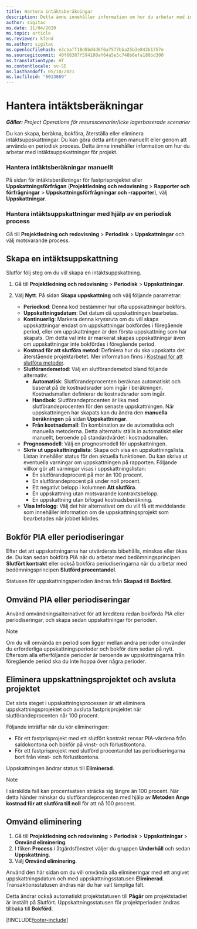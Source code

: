 ```yaml
---
title: Hantera intäktsberäkningar
description: Detta ämne innehåller information om hur du arbetar med intäktsuppskattningar för projekt.
author: sigitac
ms.date: 11/04/2020
ms.topic: article
ms.reviewer: kfend
ms.author: sigitac
ms.openlocfilehash: e3cbaff18d8bd4d6f6a7577bba25b3e843b1757e
ms.sourcegitcommit: 40f68387f594180af64a5e5c748b6efa188bd300
ms.translationtype: HT
ms.contentlocale: sv-SE
ms.lasthandoff: 05/10/2021
ms.locfileid: "6013869"
---
```

# <a name="manage-revenue-estimates"></a>Hantera intäktsberäkningar

_**Gäller:** Project Operations för resursscenarier/icke lagerbaserade scenarier_

Du kan skapa, beräkna, bokföra, återställa eller eliminera intäktsuppskattningar. Du kan göra detta antingen manuellt eller genom att använda en periodisk process. Detta ämne innehåller information om hur du arbetar med intäktsuppskattningar för projekt.

### <a name="manage-revenue-estimates-manually"></a>Hantera intäktsberäkningar manuellt

På sidan för intäktsberäkningar för fastprisprojektet eller **Uppskattningsförfrågan** (**Projektledning och redovisning** > **Rapporter och förfrågningar** > **Uppskattningsförfrågningar och -rapporter**), välj **Uppskattningar**.

### <a name="manage-revenue-estimates-using-a-periodic-process"></a>Hantera intäktsuppskattningar med hjälp av en periodisk process

Gå till **Projektledning och redovisning** > **Periodisk** > **Uppskattningar** och välj motsvarande process.

## <a name="create-a-revenue-estimate"></a>Skapa en intäktsuppskattning

Slutför följ steg om du vill skapa en intäktsuppskattning. 

1. Gå till **Projektledning och redovisning** > **Periodisk** > **Uppskattningar**.
2. Välj **Nytt**. På sidan **Skapa uppskattning** och välj följande parametrar:

   - **Periodkod**: Denna kod bestämmer hur ofta uppskattningar bokförs.
   - **Uppskattningsdatum**: Det datum då uppskattningen bearbetas.
   - **Kontinuerlig**: Markera denna kryssruta om du vill skapa uppskattningar endast om uppskattningar bokfördes i föregående period, eller om uppskattningen är den första uppskattning som har skapats. Om detta val inte är markerat skapas uppskattningar även om uppskattningar inte bokfördes i föregående period.
   - **Kostnad för att slutföra metod**: Definiera hur du ska uppskatta det återstående projektarbetet. Mer information finns i [Kostnad för att slutföra metoder](cost-complete-methods.md).
   - **Slutförandemetod**: Välj en slutförandemetod bland följande alternativ:
     - **Automatisk**: Slutförandeprocenten beräknas automatiskt och baserat på de kostnadsrader som ingår i beräkningen. Kostnadsmallen definierar de kostnadsrader som ingår.
     - **Handbok**: Slutförandeprocenten är lika med slutförandeprocenten för den senaste uppskattningen. När uppskattningen har skapats kan du ändra den **manuella beräkningen** på sidan **Uppskattningar**.
     - **Från kostnadsmall**: En kombination av de automatiska och manuella metoderna. Detta alternativ ställs in automatiskt eller manuellt, beroende på standardvärdet i kostnadsmallen.
   - **Prognosmodell**: Välj en prognosmodell för uppskattningen.
   - **Skriv ut uppskattningslista**: Skapa och visa en uppskattningslista. Listan innehåller status för den aktuella funktionen. Du kan skriva ut eventuella varningar om uppskattningen på rapporten. Följande villkor gör att varningar visas i uppskattningslistan:
     - En slutförandeprocent på mer än 100 procent.
     - En slutförandeprocent på under noll procent.
     - Ett negativt belopp i kolumnen **Att slutföra**.
     - En uppskattning utan motsvarande kontraktsbelopp.
     - En uppskattning utan bifogad kostnadsberäkning.
   - **Visa Infologg**: Välj det här alternativet om du vill få ett meddelande som innehåller information om de uppskattningsprojekt som bearbetades när jobbet kördes.


## <a name="post-wip-or-accruals"></a>Bokför PIA eller periodiseringar

Efter det att uppskattningarna har utvärderats bibehålls, minskas eller ökas de. Du kan sedan bokföra PIA när du arbetar med bedömningsprincipen **Slutfört kontrakt** eller också bokföra periodiseringarna när du arbetar med bedömningsprincipen **Slutförd procentandel**.
  
Statusen för uppskattningsperioden ändras från **Skapad** till **Bokförd**.

## <a name="reverse-wip-or-accruals"></a>Omvänd PIA eller periodiseringar

Använd omvändningsalternativet för att kreditera redan bokförda PIA eller periodiseringar, och skapa sedan uppskattningar för perioden.

> [!NOTE]
> Om du vill omvända en period som ligger mellan andra perioder omvänder du erforderliga uppskattningsperioder och bokför dem sedan på nytt. Eftersom alla efterföljande perioder är beroende av uppskattningarna från föregående period ska du inte hoppa över några perioder.

## <a name="eliminate-the-estimate-project-and-finish-the-project"></a>Eliminera uppskattningsprojektet och avsluta projektet

Det sista steget i uppskattningsprocessen är att eliminera uppskattningsprojektet och avsluta fastprisprojektet när slutförandeprocenten når 100 procent.

Följande inträffar när du kör elimineringen:

- För ett fastprisprojekt med ett slutfört kontrakt rensar PIA-värdena från saldokontona och bokför på vinst- och förlustkontona.
- För ett fastprisprojekt med slutförd procentandel tas periodiseringarna bort från vinst- och förlustkontona.

Uppskattningen ändrar status till **Eliminerad**.

> [!NOTE]
> I särskilda fall kan procentsatsen sträcka sig längre än 100 procent. När detta händer minskar du slutförandeprocenten med hjälp av **Metoden Ange kostnad för att slutföra till noll** för att nå 100 procent.

## <a name="reverse-elimination"></a>Omvänd eliminering

1. Gå till **Projektledning och redovisning** > **Periodisk** > **Uppskattningar** > **Omvänd eliminering**. 
2. I fliken **Process** i åtgärdsfönstret väljer du gruppen **Underhåll** och sedan **Uppskattning**. 
3. Välj **Omvänd eliminering**.

Använd den här sidan om du vill omvända alla elimineringar med ett angivet uppskattningsdatum och med uppskattningsstatusen **Eliminerad**. Transaktionsstatusen ändras när du har valt lämpliga fält.

Detta ändrar också automatiskt projektstatusen till **Pågår** om projektstadiet är inställt på Slutfört. Uppskattningsstatusen för projektperioden ändras tillbaka till **Bokförd**.


[!INCLUDE[footer-include](../includes/footer-banner.md)]